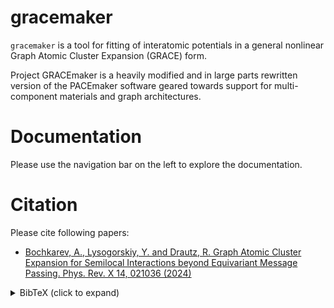# gracemaker

`gracemaker` is a tool for fitting of interatomic potentials in a general nonlinear Graph Atomic Cluster Expansion (GRACE) form.

Project GRACEmaker is a heavily modified and in large parts rewritten version of the PACEmaker software geared towards support for multi-component materials and graph architectures.

# Documentation

Please use the navigation bar on the left to explore the documentation.

# Citation

Please cite following papers:

- [Bochkarev, A., Lysogorskiy, Y. and Drautz, R. Graph Atomic Cluster Expansion for Semilocal Interactions beyond Equivariant Message Passing. Phys. Rev. X 14, 021036 (2024)](https://journals.aps.org/prx/abstract/10.1103/PhysRevX.14.021036)


<details>
<summary>BibTeX (click to expand)</summary>

```bibtex
@article{PhysRevX.14.021036,
  title = {Graph Atomic Cluster Expansion for Semilocal Interactions beyond Equivariant Message Passing},
  author = {Bochkarev, Anton and Lysogorskiy, Yury and Drautz, Ralf},
  journal = {Phys. Rev. X},
  volume = {14},
  issue = {2},
  pages = {021036},
  numpages = {28},
  year = {2024},
  month = {Jun},
  publisher = {American Physical Society},
  doi = {10.1103/PhysRevX.14.021036},
  url = {https://link.aps.org/doi/10.1103/PhysRevX.14.021036}
}

```
</details>